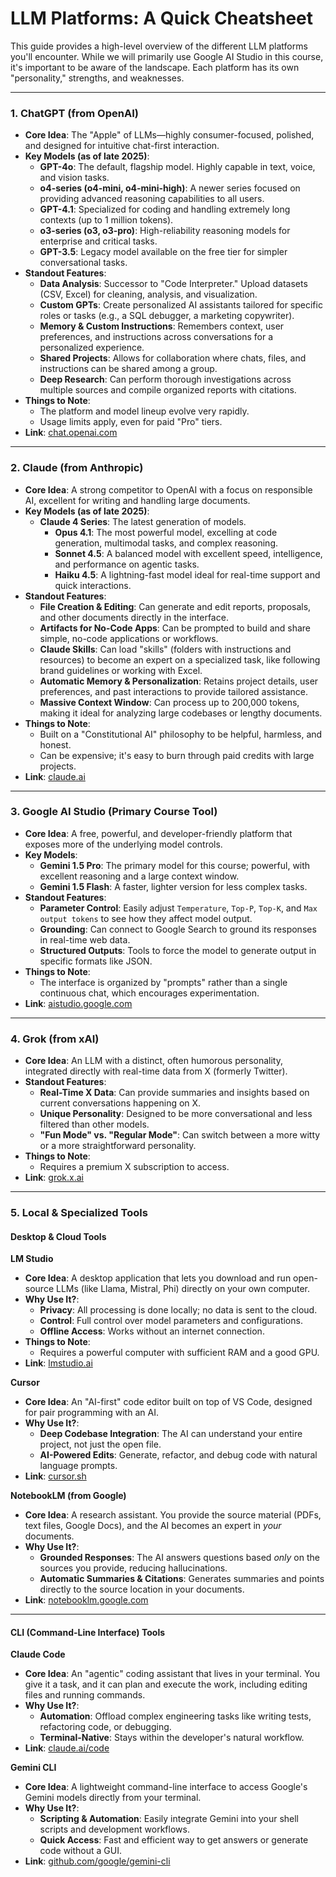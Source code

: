 # LLM Platforms: A Quick Cheatsheet

This guide provides a high-level overview of the different LLM platforms you'll encounter. While we will primarily use Google AI Studio in this course, it's important to be aware of the landscape. Each platform has its own "personality," strengths, and weaknesses.

---

### 1. ChatGPT (from OpenAI)

- **Core Idea**: The "Apple" of LLMs—highly consumer-focused, polished, and designed for intuitive chat-first interaction.
- **Key Models (as of late 2025)**:
  - **GPT-4o**: The default, flagship model. Highly capable in text, voice, and vision tasks.
  - **o4-series (o4-mini, o4-mini-high)**: A newer series focused on providing advanced reasoning capabilities to all users.
  - **GPT-4.1**: Specialized for coding and handling extremely long contexts (up to 1 million tokens).
  - **o3-series (o3, o3-pro)**: High-reliability reasoning models for enterprise and critical tasks.
  - **GPT-3.5**: Legacy model available on the free tier for simpler conversational tasks.
- **Standout Features**:
  - **Data Analysis**: Successor to "Code Interpreter." Upload datasets (CSV, Excel) for cleaning, analysis, and visualization.
  - **Custom GPTs**: Create personalized AI assistants tailored for specific roles or tasks (e.g., a SQL debugger, a marketing copywriter).
  - **Memory & Custom Instructions**: Remembers context, user preferences, and instructions across conversations for a personalized experience.
  - **Shared Projects**: Allows for collaboration where chats, files, and instructions can be shared among a group.
  - **Deep Research**: Can perform thorough investigations across multiple sources and compile organized reports with citations.
- **Things to Note**:
  - The platform and model lineup evolve very rapidly.
  - Usage limits apply, even for paid "Pro" tiers.
- **Link**: [chat.openai.com](https://chat.openai.com/)

---

### 2. Claude (from Anthropic)

- **Core Idea**: A strong competitor to OpenAI with a focus on responsible AI, excellent for writing and handling large documents.
- **Key Models (as of late 2025)**:
  - **Claude 4 Series**: The latest generation of models.
    - **Opus 4.1**: The most powerful model, excelling at code generation, multimodal tasks, and complex reasoning.
    - **Sonnet 4.5**: A balanced model with excellent speed, intelligence, and performance on agentic tasks.
    - **Haiku 4.5**: A lightning-fast model ideal for real-time support and quick interactions.
- **Standout Features**:
  - **File Creation & Editing**: Can generate and edit reports, proposals, and other documents directly in the interface.
  - **Artifacts for No-Code Apps**: Can be prompted to build and share simple, no-code applications or workflows.
  - **Claude Skills**: Can load "skills" (folders with instructions and resources) to become an expert on a specialized task, like following brand guidelines or working with Excel.
  - **Automatic Memory & Personalization**: Retains project details, user preferences, and past interactions to provide tailored assistance.
  - **Massive Context Window**: Can process up to 200,000 tokens, making it ideal for analyzing large codebases or lengthy documents.
- **Things to Note**:
  - Built on a "Constitutional AI" philosophy to be helpful, harmless, and honest.
  - Can be expensive; it's easy to burn through paid credits with large projects.
- **Link**: [claude.ai](https://claude.ai/)

---

### 3. Google AI Studio (Primary Course Tool)

- **Core Idea**: A free, powerful, and developer-friendly platform that exposes more of the underlying model controls.
- **Key Models**:
  - **Gemini 1.5 Pro**: The primary model for this course; powerful, with excellent reasoning and a large context window.
  - **Gemini 1.5 Flash**: A faster, lighter version for less complex tasks.
- **Standout Features**:
  - **Parameter Control**: Easily adjust `Temperature`, `Top-P`, `Top-K`, and `Max output tokens` to see how they affect model output.
  - **Grounding**: Can connect to Google Search to ground its responses in real-time web data.
  - **Structured Outputs**: Tools to force the model to generate output in specific formats like JSON.
- **Things to Note**:
  - The interface is organized by "prompts" rather than a single continuous chat, which encourages experimentation.
- **Link**: [aistudio.google.com](https://aistudio.google.com/)

---

### 4. Grok (from xAI)

- **Core Idea**: An LLM with a distinct, often humorous personality, integrated directly with real-time data from X (formerly Twitter).
- **Standout Features**:
  - **Real-Time X Data**: Can provide summaries and insights based on current conversations happening on X.
  - **Unique Personality**: Designed to be more conversational and less filtered than other models.
  - **"Fun Mode" vs. "Regular Mode"**: Can switch between a more witty or a more straightforward personality.
- **Things to Note**:
  - Requires a premium X subscription to access.
- **Link**: [grok.x.ai](https://grok.x.ai/)

---

### 5. Local & Specialized Tools

#### Desktop & Cloud Tools

**LM Studio**
- **Core Idea**: A desktop application that lets you download and run open-source LLMs (like Llama, Mistral, Phi) directly on your own computer.
- **Why Use It?**:
  - **Privacy**: All processing is done locally; no data is sent to the cloud.
  - **Control**: Full control over model parameters and configurations.
  - **Offline Access**: Works without an internet connection.
- **Things to Note**:
  - Requires a powerful computer with sufficient RAM and a good GPU.
- **Link**: [lmstudio.ai](https://lmstudio.ai/)

**Cursor**
- **Core Idea**: An "AI-first" code editor built on top of VS Code, designed for pair programming with an AI.
- **Why Use It?**:
  - **Deep Codebase Integration**: The AI can understand your entire project, not just the open file.
  - **AI-Powered Edits**: Generate, refactor, and debug code with natural language prompts.
- **Link**: [cursor.sh](https://cursor.sh/)

**NotebookLM (from Google)**
- **Core Idea**: A research assistant. You provide the source material (PDFs, text files, Google Docs), and the AI becomes an expert in *your* documents.
- **Why Use It?**:
  - **Grounded Responses**: The AI answers questions based *only* on the sources you provide, reducing hallucinations.
  - **Automatic Summaries & Citations**: Generates summaries and points directly to the source location in your documents.
- **Link**: [notebooklm.google.com](https://notebooklm.google.com/)

---
#### CLI (Command-Line Interface) Tools

**Claude Code**
- **Core Idea**: An "agentic" coding assistant that lives in your terminal. You give it a task, and it can plan and execute the work, including editing files and running commands.
- **Why Use It?**:
    - **Automation**: Offload complex engineering tasks like writing tests, refactoring code, or debugging.
    - **Terminal-Native**: Stays within the developer's natural workflow.
- **Link**: [claude.ai/code](https://claude.ai/code)

**Gemini CLI**
- **Core Idea**: A lightweight command-line interface to access Google's Gemini models directly from your terminal.
- **Why Use It?**:
    - **Scripting & Automation**: Easily integrate Gemini into your shell scripts and development workflows.
    - **Quick Access**: Fast and efficient way to get answers or generate code without a GUI.
- **Link**: [github.com/google/gemini-cli](https://github.com/google/gemini-cli)
